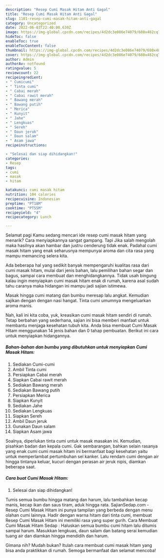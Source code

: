 ```yaml
---
description: "Resep Cumi Masak Hitam Anti Gagal"
title: "Resep Cumi Masak Hitam Anti Gagal"
slug: 1101-resep-cumi-masak-hitam-anti-gagal
category: Uncategorized
date: 2022-06-03T22:40:00.630Z
image: https://img-global.cpcdn.com/recipes/4d2dc3e086e74079/680x482cq70/cumi-masak-hitam-foto-resep-utama.jpg
hideToc: false
enableToc: true
enableTocContent: false
thumbnail: https://img-global.cpcdn.com/recipes/4d2dc3e086e74079/680x482cq70/cumi-masak-hitam-foto-resep-utama.jpg
cover: https://img-global.cpcdn.com/recipes/4d2dc3e086e74079/680x482cq70/cumi-masak-hitam-foto-resep-utama.jpg
author: Admin
authorAv: notfound
ratingvalue: 5
reviewcount: 22
recipeingredient:
- " Cumicumi"
- " Tinta cumi"
- " Cabai merah"
- " Cabai rawit merah"
- " Bawang merah"
- " Bawang putih"
- " Merica"
- " Kunyit"
- " Jahe"
- " Lengkuas"
- " Sereh"
- " Daun jeruk"
- " Daun salam"
- " Asam jawa"
recipeinstructions:

- "Selesai dan siap dihidangkan!"
categories:
- Resep
tags:
- cumi
- masak
- hitam

katakunci: cumi masak hitam 
nutrition: 104 calories
recipecuisine: Indonesian
preptime: "PT18M"
cooktime: "PT55M"
recipeyield: "4"
recipecategory: Lunch

---
```



Selamat pagi Kamu sedang mencari ide resep cumi masak hitam yang menarik? Cara menyiapkannya sangat gampang. Tapi Jika salah mengolah maka hasilnya akan hambar dan justru cenderung tidak enak. Padahal cumi masak hitam yang enak seharusnya mempunyai aroma dan cita rasa yang mampu memancing selera kita.


Ada beberapa hal yang sedikit banyak mempengaruhi kualitas rasa dari cumi masak hitam, mulai dari jenis bahan, lalu pemilihan bahan segar dan bagus, sampai cara membuat dan menghidangkannya. Tidak usah bingung kalau ingin menyiapkan cumi masak hitam enak di rumah, karena asal sudah tahu caranya maka hidangan ini mampu jadi sajian istimewa.

Masak hingga cumi matang dan bumbu meresap lalu angkat. Kemudian sajikan dengan dengan nasi hangat. Tinta cumi umumnya mengeluarkan aroma manis.


Nah, kali ini kita coba, yuk, kreasikan cumi masak hitam sendiri di rumah. Tetap berbahan yang sederhana, sajian ini bisa memberi manfaat untuk membantu menjaga kesehatan tubuh kita. Anda bisa membuat Cumi Masak Hitam menggunakan 14 jenis bahan dan 0 tahap pembuatan. Berikut ini cara untuk menyiapkan hidangannya.

<!--inarticleads1-->

##### Bahan-bahan dan bumbu yang dibutuhkan untuk menyiapkan Cumi Masak Hitam:

1. Sediakan  Cumi-cumi
1. Ambil  Tinta cumi
1. Persiapkan  Cabai merah
1. Siapkan  Cabai rawit merah
1. Sediakan  Bawang merah
1. Sediakan  Bawang putih
1. Persiapkan  Merica
1. Siapkan  Kunyit
1. Sediakan  Jahe
1. Sediakan  Lengkuas
1. Siapkan  Sereh
1. Ambil  Daun jeruk
1. Gunakan  Daun salam
1. Siapkan  Asam jawa


Soalnya, diperlukan tinta cumi untuk masak masakan ini. Kemudian, pisahkan badan dan kepala cumi. Gak sembarangan, bahkan selain rasanya yang enak cumi cumi masak hitam ini bermanfaat bagi kesehatan yaitu untuk memperlambat pertumbuhan sel kanker. Lalu rendam cumi dengan air hingga tintanya keluar, kucuri dengan perasan air jeruk nipis, diamkan beberapa saat. 

<!--inarticleads2-->

##### Cara buat Cumi Masak Hitam:


1. Selesai dan siap dihidangkan!

Tumis semua bumbu hingga matang dan harum, lalu tambahkan kecap manis, kecap ikan dan saus tiram, aduk hingga rata. SajianSedap.com - Resep Cumi Masak Hitam ini punya tampilan yang berbeda dengan menu olahan cumi lainnya. Hadir dengan warna hitam dari tinta cumi, membuat Resep Cumi Masak Hitam ini memiliki rasa yang super gurih. Cara Membuat Cumi Masak Hitam Sedap : Haluskan semua bumbu cumi hitam lalu ditumis sampai harum. Masukkan lengkuas, daun salam dan batang serai kemudian tuang air dan diamkan hingga mendidih dan harum. 

Gimana nih? Mudah bukan? Itulah cara membuat cumi masak hitam yang bisa anda praktikkan di rumah. Semoga bermanfaat dan selamat mencoba!
